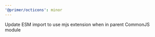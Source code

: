 ```yaml
---
'@primer/octicons': minor
---
```


Update ESM import to use mjs extension when in parent CommonJS module
